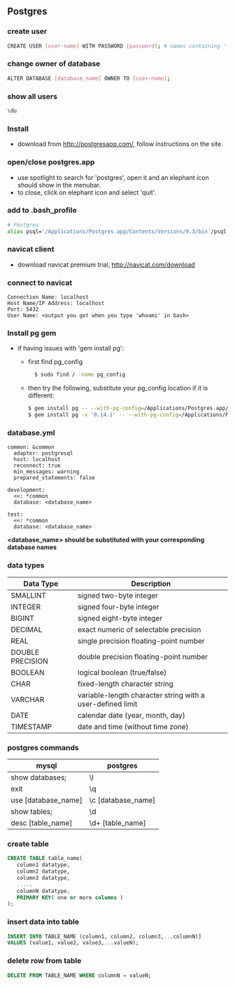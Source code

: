 Postgres
---

### create user
```bash
CREATE USER [user-name] WITH PASSWORD [password]; # names containing '-' must be quoted by double quotes
```

### change owner of database
```bash
ALTER DATABASE [database_name] OWNER TO [user-name];
```

### show all users
```bash
\du
```

### Install

- download from http://postgresapp.com/, follow instructions on the site.

### open/close postgres.app

- use spotlight to search for 'postgres', open it and an elephant icon should show in the menubar.
- to close, click on elephant icon and select 'quit'.

### add to .bash_profile

```bash
# Postgres
alias psql='/Applications/Postgres.app/Contents/Versions/9.3/bin'/psql -p5432
```

### navicat client

- download navicat premium trial, http://navicat.com/download

### connect to navicat

```
Connection Name: localhost
Host Name/IP Address: localhost
Port: 5432
User Name: <output you get when you type 'whoami' in bash>
```

### Install pg gem

- if having issues with 'gem install pg':
  - first find pg_config

    ```bash
      $ sudo find / -name pg_config
    ```

  - then try the following, substitute your pg_config location if it is different:

    ```bash
    $ gem install pg -- --with-pg-config=/Applications/Postgres.app/Contents/Versions/9.3/bin/pg_config
    $ gem install pg -v '0.14.1' -- --with-pg-config=/Applications/Postgres.app/Contents/Versions/9.3/bin/pg_config
    ```

### database.yml

```
common: &common
  adapter: postgresql
  host: localhost
  reconnect: true
  min_messages: warning
  prepared_statements: false

development:
  <<: *common
  database: <database_name>

test:
  <<: *common
  database: <database_name>
```

**\<database_name\> should be substituted with your corresponding database names**

### data types

| Data Type        | Description                                                |
|------------------|------------------------------------------------------------|
| SMALLINT         | signed two-byte integer                                    |
| INTEGER          | signed four-byte integer                                   |
| BIGINT           | signed eight-byte integer                                  |
| DECIMAL          | exact numeric of selectable precision                      |
| REAL             | single precision floating-point number                     |
| DOUBLE PRECISION | double precision floating-point number                     |
| BOOLEAN          | logical boolean (true/false)                               |
| CHAR             | fixed-length character string                              |
| VARCHAR          | variable-length character string with a user-defined limit |
| DATE             | calendar date (year, month, day)                           |
| TIMESTAMP        | date and time (without time zone)                          |


### postgres commands

| mysql               | postgres           |
|---------------------|--------------------|
| show databases;     | \l                 |
| exit                | \q                 |
| use [database_name] | \c [database_name] |
| show tables;        | \d                 |
| desc [table_name]   | \d+ [table_name]   |

### create table
```sql
CREATE TABLE table_name(
   column1 datatype,
   column2 datatype,
   column3 datatype,
   .....
   columnN datatype,
   PRIMARY KEY( one or more columns )
);
```

### insert data into table
```sql
INSERT INTO TABLE_NAME (column1, column2, column3,...columnN)]
VALUES (value1, value2, value3,...valueN);
```

### delete row from table
```sql
DELETE FROM TABLE_NAME WHERE columnN = valueN;
```


